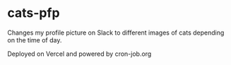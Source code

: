# cats-pfp

Changes my profile picture on Slack to different images of cats depending on the time of day.

Deployed on Vercel and powered by cron-job.org
